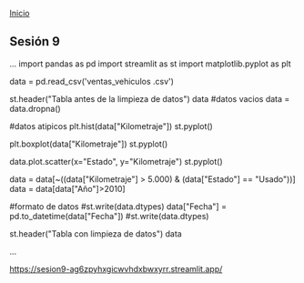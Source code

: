 <!-- No borrar o modificar -->
[Inicio](./index.md)

## Sesión 9 

...
import pandas as pd
import streamlit as st
import matplotlib.pyplot as plt

data = pd.read_csv('ventas_vehiculos .csv')

st.header("Tabla antes de la limpieza de datos")
data
#datos vacios
data = data.dropna()

#datos atipicos
plt.hist(data["Kilometraje"])
st.pyplot()

plt.boxplot(data["Kilometraje"])
st.pyplot()

data.plot.scatter(x="Estado", y="Kilometraje")
st.pyplot()

data = data[~((data["Kilometraje"] > 5.000) & (data["Estado"] == "Usado"))]
data = data[data["Año"]>2010]



#formato de datos
#st.write(data.dtypes)
data["Fecha"] = pd.to_datetime(data["Fecha"])
#st.write(data.dtypes)

st.header("Tabla con limpieza de datos")
data

...

https://sesion9-ag6zpyhxgicwvhdxbwxyrr.streamlit.app/

<!-- Su documentación aquí -->